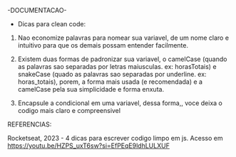 -DOCUMENTACAO-

* Dicas para clean code:

1. Nao economize palavras para nomear sua variavel, de um nome claro e intuitivo para que os demais possam entender facilmente.

2. Existem duas formas de padronizar sua variavel, o camelCase (quando as palavras sao separadas por letras maiusculas. ex: horasTotais) e snakeCase (quado as palavras sao separadas por underline. ex: horas_totais), porem, a forma mais usada (e recomendada) e a camelCase pela sua simplicidade e forma enxuta.

3. Encapsule a condicional em uma variavel, dessa forma,, voce deixa o codigo mais claro e compreensivel

REFERENCIAS:

Rocketseat, 2023 - 4 dicas para escrever codigo limpo em  js. Acesso em https://youtu.be/HZPS_uxT6sw?si=EfPEqE9ldhLULXUF
